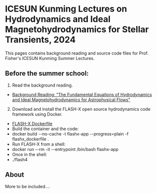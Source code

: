 
# ICESUN Kunming Lectures on Hydrodynamics and Ideal Magnetohydrodynamics for Stellar Transients, 2024

This pages contains background reading and source code files for Prof. Fisher's ICESUN Kunming Summer Lectures.

## Before the summer school:

1. Read the background reading.
- [Background Reading: "The Fundamental Equations of Hydrodynamics and Ideal Magnetohydrodynamics for Astrophysical Flows"](./hydro_equation_derivation.pdf)

2. Download and install the FLASH-X open source hydrodynamics code framework using Docker.
- [FLASH-X Dockerfile](https://github.com/rtfisher/summerschool_lectures/flashx-dockerfile)
- Build the container and the code:
-   docker build --no-cache -t flashx-app --progress=plain -f flashx_dockerfile .
- Run FLASH-X from a shell:
-   docker run --rm -it --entrypoint /bin/bash flashx-app
- Once in the shell:
-   ./flash4  

## About

More to be included....
